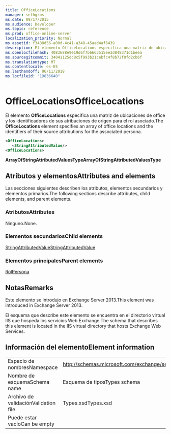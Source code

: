 ```yaml
---
title: OfficeLocations
manager: sethgros
ms.date: 09/17/2015
ms.audience: Developer
ms.topic: reference
ms.prod: office-online-server
localization_priority: Normal
ms.assetid: f3488d56-a00d-4c41-a348-45aad4af6439
description: El elemento OfficeLocations especifica una matriz de ubicaciones de office y los identificadores de sus atribuciones de origen para el rol asociado.
ms.openlocfilehash: 4083688e9e19d6f7b6663515ee3d848371d1beea
ms.sourcegitcommit: 34041125dc8c5f993b21cebfc4f8b72f0fd2cb6f
ms.translationtype: MT
ms.contentlocale: es-ES
ms.lasthandoff: 06/11/2018
ms.locfileid: "19836640"
---
```

# <a name="officelocations"></a><span data-ttu-id="37e08-103">OfficeLocations</span><span class="sxs-lookup"><span data-stu-id="37e08-103">OfficeLocations</span></span>

<span data-ttu-id="37e08-104">El elemento **OfficeLocations** especifica una matriz de ubicaciones de office y los identificadores de sus atribuciones de origen para el rol asociado.</span><span class="sxs-lookup"><span data-stu-id="37e08-104">The **OfficeLocations** element specifies an array of office locations and the identifiers of their source attributions for the associated persona.</span></span> 
  
```XML
<OfficeLocations>   
   <StringAttributedValue/>
<OfficeLocations>
```

 <span data-ttu-id="37e08-105">**ArrayOfStringAttributedValuesType**</span><span class="sxs-lookup"><span data-stu-id="37e08-105">**ArrayOfStringAttributedValuesType**</span></span>
## <a name="attributes-and-elements"></a><span data-ttu-id="37e08-106">Atributos y elementos</span><span class="sxs-lookup"><span data-stu-id="37e08-106">Attributes and elements</span></span>

<span data-ttu-id="37e08-107">Las secciones siguientes describen los atributos, elementos secundarios y elementos primarios.</span><span class="sxs-lookup"><span data-stu-id="37e08-107">The following sections describe attributes, child elements, and parent elements.</span></span>
  
### <a name="attributes"></a><span data-ttu-id="37e08-108">Atributos</span><span class="sxs-lookup"><span data-stu-id="37e08-108">Attributes</span></span>

<span data-ttu-id="37e08-109">Ninguno.</span><span class="sxs-lookup"><span data-stu-id="37e08-109">None.</span></span>
  
### <a name="child-elements"></a><span data-ttu-id="37e08-110">Elementos secundarios</span><span class="sxs-lookup"><span data-stu-id="37e08-110">Child elements</span></span>

[<span data-ttu-id="37e08-111">StringAttributedValue</span><span class="sxs-lookup"><span data-stu-id="37e08-111">StringAttributedValue</span></span>](stringattributedvalue.md)
  
### <a name="parent-elements"></a><span data-ttu-id="37e08-112">Elementos principales</span><span class="sxs-lookup"><span data-stu-id="37e08-112">Parent elements</span></span>

[<span data-ttu-id="37e08-113">Rol</span><span class="sxs-lookup"><span data-stu-id="37e08-113">Persona</span></span>](persona.md)
  
## <a name="remarks"></a><span data-ttu-id="37e08-114">Notas</span><span class="sxs-lookup"><span data-stu-id="37e08-114">Remarks</span></span>

<span data-ttu-id="37e08-115">Este elemento se introdujo en Exchange Server 2013.</span><span class="sxs-lookup"><span data-stu-id="37e08-115">This element was introduced in Exchange Server 2013.</span></span>
  
<span data-ttu-id="37e08-116">El esquema que describe este elemento se encuentra en el directorio virtual IIS que hospeda los servicios Web Exchange.</span><span class="sxs-lookup"><span data-stu-id="37e08-116">The schema that describes this element is located in the IIS virtual directory that hosts Exchange Web Services.</span></span>
  
## <a name="element-information"></a><span data-ttu-id="37e08-117">Información del elemento</span><span class="sxs-lookup"><span data-stu-id="37e08-117">Element information</span></span>

|||
|:-----|:-----|
|<span data-ttu-id="37e08-118">Espacio de nombres</span><span class="sxs-lookup"><span data-stu-id="37e08-118">Namespace</span></span>  <br/> |http://schemas.microsoft.com/exchange/services/2006/types  <br/> |
|<span data-ttu-id="37e08-119">Nombre de esquema</span><span class="sxs-lookup"><span data-stu-id="37e08-119">Schema name</span></span>  <br/> |<span data-ttu-id="37e08-120">Esquema de tipos</span><span class="sxs-lookup"><span data-stu-id="37e08-120">Types schema</span></span>  <br/> |
|<span data-ttu-id="37e08-121">Archivo de validación</span><span class="sxs-lookup"><span data-stu-id="37e08-121">Validation file</span></span>  <br/> |<span data-ttu-id="37e08-122">Types.xsd</span><span class="sxs-lookup"><span data-stu-id="37e08-122">Types.xsd</span></span>  <br/> |
|<span data-ttu-id="37e08-123">Puede estar vacío</span><span class="sxs-lookup"><span data-stu-id="37e08-123">Can be empty</span></span>  <br/> ||
   

